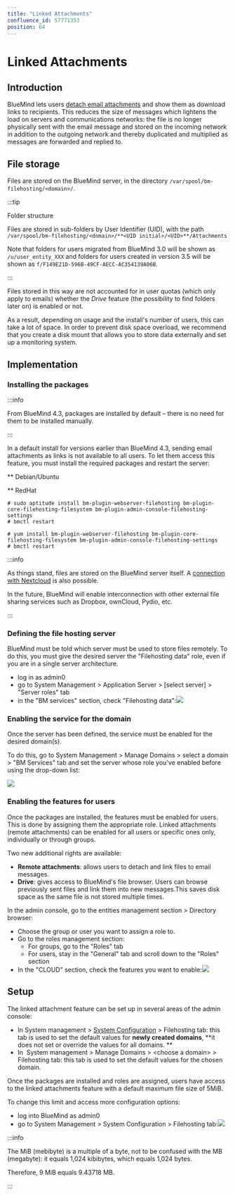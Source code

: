 ```yaml
---
title: "Linked Attachments"
confluence_id: 57771353
position: 64
---
```

# Linked Attachments


## Introduction

BlueMind lets users [detach email attachments](/Guide_de_l_utilisateur/La_messagerie/Fichiers_volumineux_et_détachement_des_pièces_jointes/) and show them as download links to recipients. This reduces the size of messages which lightens the load on servers and communications networks: the file is no longer physically sent with the email message and stored on the incoming network in addition to the outgoing network and thereby duplicated and multiplied as messages are forwarded and replied to.


## File storage

Files are stored on the BlueMind server, in the directory `/var/spool/bm-filehosting/<domain>/`.


:::tip

Folder structure

Files are stored in sub-folders by User Identifier (UID), with the path `/var/spool/bm-filehosting/<domain>/**<UID initial>/<UID>**/Attachments`

Note that folders for users migrated from BlueMind 3.0 will be shown as `/u/user_entity_XXX` and folders for users created in version 3.5 will be shown as `f/F149E21D-596B-49CF-AECC-AC354139A06B`.

:::

Files stored in this way are not accounted for in user quotas (which only apply to emails) whether the *Drive* feature (the possibility to find folders later on) is enabled or not.

As a result, depending on usage and the install's number of users, this can take a lot of space. In order to prevent disk space overload, we recommend that you create a disk mount that allows you to store data externally and set up a monitoring system.

## Implementation

### Installing the packages


:::info

From BlueMind 4.3, packages are installed by default – there is no need for them to be installed manually.

:::

In a default install for versions earlier than BlueMind 4.3, sending email attachments as links is not available to all users. To let them access this feature, you must install the required packages and restart the server:


**
Debian/Ubuntu


**
RedHat


```
# sudo aptitude install bm-plugin-webserver-filehosting bm-plugin-core-filehosting-filesystem bm-plugin-admin-console-filehosting-settings
# bmctl restart
```


```
# yum install bm-plugin-webserver-filehosting bm-plugin-core-filehosting-filesystem bm-plugin-admin-console-filehosting-settings
# bmctl restart
```


:::info

As things stand, files are stored on the BlueMind server itself. A [connection with Nextcloud](/Guide_de_l_administrateur/Configuration/Detachement_des_pieces_jointes/Connecter_avec_Nextcloud/) is also possible.

In the future, BlueMind will enable interconnection with other external file sharing services such as Dropbox, ownCloud, Pydio, etc.

:::

### Defining the file hosting server

BlueMind must be told which server must be used to store files remotely. To do this, you must give the desired server the "Filehosting data" role, even if you are in a single server architecture.

- log in as admin0
- go to System Management > Application Server > [select server] > "Server roles" tab
- in the "BM services" section, check "Filehosting data":![](../../../attachments/57771353/62557125.png)


### Enabling the service for the domain

Once the server has been defined, the service must be enabled for the desired domain(s).

To do this, go to System Management > Manage Domains > select a domain > "BM Services" tab and set the server whose role you've enabled before using the drop-down list:

![](../../../attachments/57771353/62557119.png)

### Enabling the features for users

Once the packages are installed, the features must be enabled for users. This is done by assigning them the appropriate role. Linked attachments (remote attachments) can be enabled for all users or specific ones only, individually or through groups.

Two new additional rights are available:

- **Remote attachments**: allows users to detach and link files to email messages.
- **Drive**: gives access to BlueMind's file browser. Users can browse previously sent files and link them into new messages.This saves disk space as the same file is not stored multiple times.


In the admin console, go to the entities management section > Directory browser:

- Choose the group or user you want to assign a role to.
- Go to the roles management section:
    - For groups, go to the "Roles" tab
    - For users, stay in the "General" tab and scroll down to the "Roles" section
- In the "CLOUD" section, check the features you want to enable:![](../../../attachments/57771353/62557123.png)


## Setup

The linked attachment feature can be set up in several areas of the admin console:

- In System management > [System Configuration](/Guide_de_l_administrateur/Configuration/Configuration_système/) > Filehosting tab: this tab is used to set the default values for **newly created domains**, **it does not set or override the values for all domains. **
- In  System management > Manage Domains > &lt;choose a domain> > Filehosting tab: this tab is used to set the default values for the chosen domain.


Once the packages are installed and roles are assigned, users have access to the linked attachments feature with a default maximum file size of 5MiB.

To change this limit and access more configuration options:

- log into BlueMind as admin0
- go to System Management > System Configuration > Filehosting tab:![](../../../attachments/57771353/62557120.png)


:::info

The MiB (mebibyte) is a multiple of a byte, not to be confused with the MB (megabyte): it equals 1,024 kibibytes, which equals 1,024 bytes.

Therefore, 9 MiB equals 9.43718 MB.

:::


